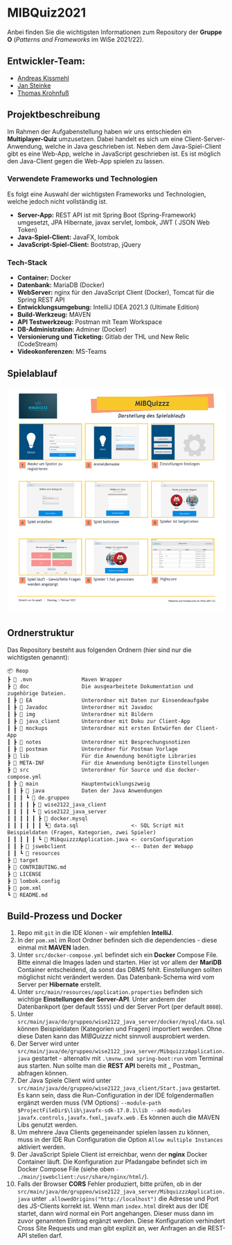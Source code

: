 # MIBQuiz2021

Anbei finden Sie die wichtigsten Informationen zum Repository der **Gruppe O** (*Patterns and Frameworks* im WiSe
2021/22).

## Entwickler-Team:

* [Andreas Kissmehl](https://git.mylab.th-luebeck.de/andreas.kissmehl)
* [Jan Steinke](https://git.mylab.th-luebeck.de/jan.steinke)
* [Thomas Krohnfuß](https://git.mylab.th-luebeck.de/BSG2000)

## Projektbeschreibung

Im Rahmen der Aufgabenstellung haben wir uns entschieden ein **Multiplayer-Quiz** umzusetzen. Dabei handelt es sich um
eine Client-Server-Anwendung, welche in Java geschrieben ist. Neben dem Java-Spiel-Client gibt es eine Web-App, welche
in JavaScript geschrieben ist. Es ist möglich den Java-Client gegen die Web-App spielen zu lassen.

### Verwendete Frameworks und Technologien

Es folgt eine Auswahl der wichtigsten Frameworks und Technologien, welche jedoch nicht vollständig ist.

* **Server-App:** REST API ist mit Spring Boot (Spring-Framework) umgesetzt, JPA Hibernate, javax servlet, lombok, JWT (
  JSON Web Token)
* **Java-Spiel-Client:** JavaFX, lombok
* **JavaScript-Spiel-Client:** Bootstrap, jQuery

### Tech-Stack

* **Container:** Docker
* **Datenbank:** MariaDB (Docker)
* **WebServer:** nginx für den JavaScript Client (Docker), Tomcat für die Spring REST API
* **Entwicklungsumgebung:** IntelliJ IDEA 2021.3 (Ultimate Edition)
* **Build-Werkzeug:** MAVEN
* **API Testwerkzeug:** Postman mit Team Workspace
* **DB-Administration:** Adminer (Docker)
* **Versionierung und Ticketing:** Gitlab der THL und New Relic (CodeStream)
* **Videokonferenzen:** MS-Teams

## Spielablauf

![Hauptfenster der Client-App](doc/img/Spielablauf_Uebersicht.png)

## Ordnerstruktur

Das Repository besteht aus folgenden Ordnern (hier sind nur die wichtigsten genannt):

    📦 Reop
    ┣ 📂 .mvn                Maven Wrapper
    ┣ 📂 doc                 Die ausgearbeitete Dokumentation und zugehörige Dateien.
    ┃ ┣ 📂 EA                Unterordner mit Daten zur Einsendeaufgabe
    ┃ ┣ 📂 Javadoc           Unterordner mit Javadoc
    ┃ ┣ 📂 img               Unterordner mit Bildern
    ┃ ┣ 📂 java_client       Unterordner mit Doku zur Client-App
    ┃ ┣ 📂 mockups           Unterordner mit ersten Entwürfen der Client-App
    ┃ ┣ 📂 notes             Unterordner mit Besprechungsnotizen
    ┃ ┣ 📂 postman           Unterordner für Postman Vorlage
    ┣ 📂 lib                 Für die Anwendung benötigte Libraries
    ┣ 📂 META-INF            Für die Anwendung benötigte Einstellungen
    ┣ 📂 src                 Unterordner für Source und die docker-compose.yml
    ┃ ┣ 📂 main              Hauptentwicklungszweig
    ┃ ┃ ┣ 📂 java            Daten der Java Anwendungen
    ┃ ┃ ┃ ┗ 📂 de.gruppeo
    ┃ ┃ ┃ ┃ ┣ 📂 wise2122_java_client
    ┃ ┃ ┃ ┃ ┗ 📂 wise2122_java_server
    ┃ ┃ ┃ ┃ ┃ ┣ 📂 docker.mysql
    ┃ ┃ ┃ ┃ ┃ ┃ ┗📜 data.sql                 <- SQL Script mit Beispieldaten (Fragen, Kategorien, zwei Spieler)
    ┃ ┃ ┃ ┃ ┃ ┗ 📜 MibquizzzApplication.java <- corsConfiguration
    ┃ ┃ ┣ 📂 jswebclient                     <-- Daten der Webapp
    ┃ ┃ ┗ 📂 resources
    ┣ 📂 target
    ┣ 📜 CONTRIBUTING.md
    ┣ 📜 LICENSE
    ┣ 📜 lombok.config
    ┣ 📜 pom.xml
    ┗ 📜 README.md

## Build-Prozess und Docker

1. Repo mit `git` in die IDE klonen - wir empfehlen **IntelliJ**.
2. In der `pom.xml` im Root Ordner befinden sich die dependencies - diese einmal mit **MAVEN** laden.
3. Unter `src/docker-compose.yml` befindet sich ein **Docker** Compose File. Bitte einmal die Images laden und starten.
   Hier ist vor allem der **MariDB** Container entscheidend, da sonst das DBMS fehlt. Einstellungen sollten möglichst
   nicht verändert werden. Das Datenbank-Schema wird vom Server per **Hibernate** erstellt.
4. Unter `src/main/resources/application.properties` befinden sich wichtige **Einstellungen der Server-API**. Unter
   anderem der Datenbankport (per default `5555`) und der Server Port (per default `8080`).
5. Unter `src/main/java/de/gruppeo/wise2122_java_server/docker/mysql/data.sql` können Beispieldaten (Kategorien und
   Fragen) importiert werden. Ohne diese Daten kann das _MIBQuizzz_ nicht sinnvoll ausprobiert werden.
6. Der Server wird unter `src/main/java/de/gruppeo/wise2122_java_server/MibquizzzApplication.java` gestartet -
   alternativ mit `.\mvnw.cmd spring-boot:run` vom Terminal aus starten. Nun sollte man die **REST API** bereits mit _
   Postman_ abfragen können.
7. Der Java Spiele Client wird unter `src/main/java/de/gruppeo/wise2122_java_client/Start.java` gestartet. Es kann sein,
   dass die Run-Configuration in der IDE folgendermaßen ergänzt werden muss (VM
   Options) `--module-path $ProjectFileDir$\lib\javafx-sdk-17.0.1\lib --add-modules javafx.controls,javafx.fxml,javafx.web`
   . Es können auch die MAVEN Libs genutzt werden.
8. Um mehrere Java Clients gegeneinander spielen lassen zu können, muss in der IDE Run Configuration die
   Option `Allow multiple Instances` aktiviert werden.
9. Der JavaScript Spiele Client ist erreichbar, wenn der **nginx** Docker Container läuft. Die Konfiguration zur
   Pfadangabe befindet sich im Docker Compose File (siehe oben `- ./main/jswebclient:/usr/share/nginx/html/`).
10. Falls der Browser **CORS** Fehler produziert, bitte prüfen, ob in
    der `src/main/java/de/gruppeo/wise2122_java_server/MibquizzzApplication.java`
    unter `.allowedOrigins("http://localhost")` die Adresse und Port des JS-Clients korrekt ist. Wenn man `index.html`
    direkt aus der IDE startet, dann wird normal ein Port angehangen. Dieser muss dann im zuvor genannten Eintrag
    ergänzt werden. Diese Konfiguration verhindert Cross Site Requests und man gibt explizit an, wer Anfragen an die
    REST-API stellen darf.